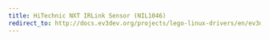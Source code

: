 ```yaml
---
title: HiTechnic NXT IRLink Sensor (NIL1046)
redirect_to: http://docs.ev3dev.org/projects/lego-linux-drivers/en/ev3dev-jessie/sensor_data.html#ht-nxt-ir-link
---
```

